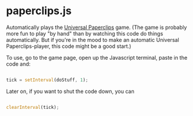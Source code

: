
paperclips.js
=============

Automatically plays the
[Universal Paperclips](https://www.decisionproblem.com/paperclips/index2.html)
game.
(The game is probably more fun to play "by hand" than by watching this
code do things automatically. But if you're in the mood to make an
automatic Universal Paperclips-player, this code might be a good start.)

To use, go to the game page, open up the Javascript terminal, paste
in the code and:

```javascript

tick = setInterval(doStuff, 1);

```

Later on, if you want to shut the code down, you can

```javascript

clearInterval(tick);

```

